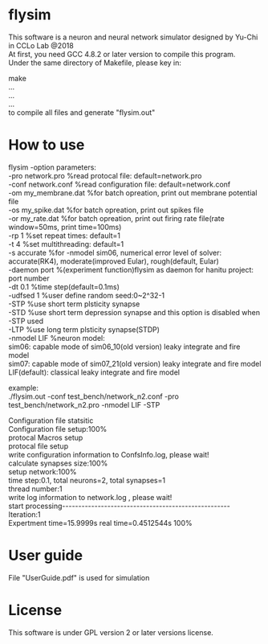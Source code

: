 # flysim
This software is a neuron and neural network simulator designed by Yu-Chi in CCLo Lab @2018  
At first, you need GCC 4.8.2 or later version to compile this program.  
Under the same directory of Makefile, please key in:  
  
make  
...  
...  
...  
to compile all files and generate "flysim.out"  


# How to use
flysim -option parameters:  
-pro network.pro     %read protocal file: default=network.pro  
-conf network.conf   %read configuration file: default=network.conf  
-om my_membrane.dat  %for batch opreation, print out membrane potential file  
-os my_spike.dat     %for batch opreation, print out spikes file  
-or my_rate.dat      %for batch opreation, print out firing rate file(rate window=50ms, print time=100ms)  
-rp 1                %set repeat times: default=1  
-t 4                 %set multithreading: default=1  
-s accurate          %for -nmodel sim06, numerical error level of solver:  
                      accurate(RK4), moderate(improved Eular), rough(default, Eular)  
-daemon port         %(experiment function)flysim as daemon for hanitu project: port number  
-dt 0.1              %time step(default=0.1ms)  
-udfsed 1            %user define random seed:0~2^32-1  
-STP                 %use short term plsticity synapse  
-STD                 %use short term depression synapse and this option is disabled when -STP used  
-LTP                 %use long term plsticity synapse(STDP)  
-nmodel LIF          %neuron model:  
                      sim06: capable mode of sim06_10(old version) leaky integrate and fire model  
                      sim07: capable mode of sim07_21(old version) leaky integrate and fire model  
                      LIF(default): classical leaky integrate and fire model  
  
  
example:  
./flysim.out -conf test_bench/network_n2.conf -pro test_bench/network_n2.pro -nmodel LIF -STP  

Configuration file statsitic  
Configuration file setup:100%        
protocal Macros setup  
protocal file setup  
write configuration information to ConfsInfo.log, please wait!  
calculate synapses size:100%        
setup network:100%        
time step:0.1, total neurons=2, total synapses=1  
thread number:1  
write log information to network.log , please wait!  
start processing----------------------------------------------------  
Iteration:1  
Expertment time=15.9999s real time=0.4512544s 100%  


# User guide
File "UserGuide.pdf" is used for simulation

# License
This software is under GPL version 2 or later versions license.
